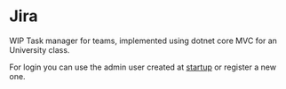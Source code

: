 # Jira

WIP Task manager for teams, implemented using dotnet core MVC for an University class.

For login you can use the admin user created at [startup](./appsettings.Development.json) or register a new one.
